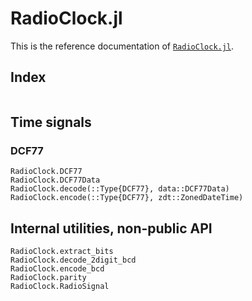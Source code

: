 # RadioClock.jl

This is the reference documentation of [`RadioClock.jl`](https://github.com/giordano/RadioClock.jl).

## Index
```@index
```

## Time signals

### DCF77

```@docs
RadioClock.DCF77
RadioClock.DCF77Data
RadioClock.decode(::Type{DCF77}, data::DCF77Data)
RadioClock.encode(::Type{DCF77}, zdt::ZonedDateTime)
```

## Internal utilities, non-public API

```@docs
RadioClock.extract_bits
RadioClock.decode_2digit_bcd
RadioClock.encode_bcd
RadioClock.parity
RadioClock.RadioSignal
```
